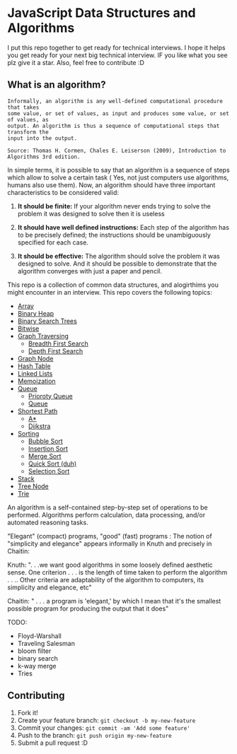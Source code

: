 # JavaScript Data Structures and Algorithms

I put this repo together to get ready for technical interviews. I hope it helps you get ready for your next big technical interview. IF you like what you see plz give it a star. Also, feel free to contribute :D

## What is an algorithm?

```
Informally, an algorithm is any well-defined computational procedure that takes
some value, or set of values, as input and produces some value, or set of values, as
output. An algorithm is thus a sequence of computational steps that transform the
input into the output.

Source: Thomas H. Cormen, Chales E. Leiserson (2009), Introduction to Algorithms 3rd edition.
```

In simple terms, it is possible to say that an algorithm is a sequence of steps which allow to solve a certain task ( Yes, not just computers use algorithms, humans also use them). Now, an algorithm should have three important characteristics to be considered valid:

1. **It should be finite:** If your algorithm never ends trying to solve the problem it was designed to solve then it is useless

1. **It should have well defined instructions:** Each step of the algorithm has to be precisely defined; the instructions should be unambiguously specified for each case.

1. **It should be effective:** The algorithm should solve the problem it was designed to solve. And it should be possible to demonstrate that the algorithm converges with just a paper and pencil.

This repo is a collection of common data structures, and alogirthims you might encounter in an interview. This repo covers the following topics:

* [Array](https://github.com/JoeKarlsson1/data-structures/tree/master/array)
* [Binary Heap](https://github.com/JoeKarlsson1/data-structures/tree/master/binary-heap)
* [Binary Search Trees](https://github.com/JoeKarlsson1/data-structures/tree/master/binary-search-tree)
* [Bitwise](https://github.com/JoeKarlsson1/data-structures/tree/master/bitwise)
* [Graph Traversing](https://github.com/JoeKarlsson1/data-structures/tree/master/graph-traversing)
  * [Breadth First Search](https://github.com/JoeKarlsson1/data-structures/blob/master/graph-traversing/breadth-first-search.js)
  * [Depth First Search](https://github.com/JoeKarlsson1/data-structures/blob/master/graph-traversing/depth-first-search.js)
* [Graph Node](https://github.com/JoeKarlsson1/data-structures/tree/master/graph)
* [Hash Table](https://github.com/JoeKarlsson1/data-structures/tree/master/hash-table)
* [Linked Lists](https://github.com/JoeKarlsson1/data-structures/tree/master/linked-list)
* [Memoization](https://github.com/JoeKarlsson1/data-structures/tree/master/memoization)
* [Queue](https://github.com/JoeKarlsson1/data-structures/tree/master/queue)
  * [Prioroty Queue](https://github.com/JoeKarlsson1/data-structures/blob/master/queue/priorityQueue.js)
  * [Queue](https://github.com/JoeKarlsson1/data-structures/blob/master/queue/queue.js)
* [Shortest Path](https://github.com/JoeKarlsson1/data-structures/tree/master/queue)
  * [A*](https://github.com/JoeKarlsson1/data-structures/blob/master/shortest-path/aStar.js)
  * [Dijkstra](https://github.com/JoeKarlsson1/data-structures/blob/master/shortest-path/dijkstra.js)
* [Sorting](https://github.com/JoeKarlsson1/data-structures/tree/master/sorting-algorithms)
  * [Bubble Sort](https://github.com/JoeKarlsson1/data-structures/blob/master/sorting-algorithms/bubblesort.js)
  * [Insertion Sort](https://github.com/JoeKarlsson1/data-structures/blob/master/sorting-algorithms/insertionsort.js)
  * [Merge Sort](https://github.com/JoeKarlsson1/data-structures/blob/master/sorting-algorithms/mergesort.js)
  * [Quick Sort (duh)](https://github.com/JoeKarlsson1/data-structures/blob/master/sorting-algorithms/quicksort.js)
  * [Selection Sort](https://github.com/JoeKarlsson1/data-structures/blob/master/sorting-algorithms/selectionsort.js)
* [Stack](https://github.com/JoeKarlsson1/data-structures/tree/master/stack)
* [Tree Node](https://github.com/JoeKarlsson1/data-structures/tree/master/tree)
* [Trie](https://github.com/JoeKarlsson1/data-structures/tree/master/trie)



An algorithm is a self-contained step-by-step set of operations to be performed. Algorithms perform calculation, data processing, and/or automated reasoning tasks.

"Elegant" (compact) programs, "good" (fast) programs : The notion of "simplicity and elegance" appears informally in Knuth and precisely in Chaitin:

Knuth: ". . .we want good algorithms in some loosely defined aesthetic sense. One criterion . . . is the length of time taken to perform the algorithm . . .. Other criteria are adaptability of the algorithm to computers, its simplicity and elegance, etc"

Chaitin: " . . . a program is 'elegant,' by which I mean that it's the smallest possible program for producing the output that it does"

TODO:
- Floyd-Warshall
- Traveling Salesman
- bloom filter
- binary search
- k-way merge
- Tries

## Contributing
1. Fork it!
2. Create your feature branch: ```git checkout -b my-new-feature```
3. Commit your changes: ```git commit -am 'Add some feature'```
4. Push to the branch: ````git push origin my-new-feature````
5. Submit a pull request :D

